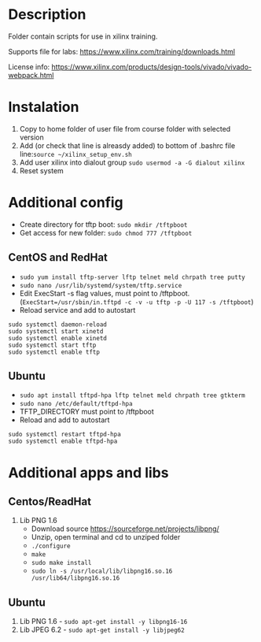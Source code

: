# Description
Folder contain scripts for use in xilinx training. 

Supports file for labs: https://www.xilinx.com/training/downloads.html

License info: https://www.xilinx.com/products/design-tools/vivado/vivado-webpack.html

# Instalation
1. Copy to home folder of user file from course folder with selected version
2. Add (or check that line is alreasdy added) to bottom of .bashrc file line:`source ~/xilinx_setup_env.sh`
4. Add user xilinx into dialout group `sudo usermod -a -G dialout xilinx`
5. Reset system

# Additional config
- Create directory for tftp boot: `sudo mkdir /tftpboot`
- Get access for new folder: `sudo chmod 777 /tftpboot`

## CentOS and RedHat
- `sudo yum install tftp-server lftp telnet meld chrpath tree putty`
- `sudo nano /usr/lib/systemd/system/tftp.service`
- Edit ExecStart -s flag values, must point to /tftpboot. (`ExecStart=/usr/sbin/in.tftpd -c -v -u tftp -p -U 117 -s /tftpboot`) 
- Reload service and add to autostart
```
sudo systemctl daemon-reload
sudo systemctl start xinetd
sudo systemctl enable xinetd
sudo systemctl start tftp
sudo systemctl enable tftp
```

## Ubuntu
- `sudo apt install tftpd-hpa lftp telnet meld chrpath tree gtkterm`
- `sudo nano /etc/default/tftpd-hpa`
- TFTP_DIRECTORY must point to /tftpboot
- Reload and add to autostart
```
sudo systemctl restart tftpd-hpa
sudo systemctl enable tftpd-hpa
```

# Additional apps and libs
## Centos/ReadHat
1. Lib PNG 1.6
	* Download source https://sourceforge.net/projects/libpng/
	* Unzip, open terminal and cd to unziped folder
	* `./configure`
	* `make`
	* `sudo make install`
	* `sudo ln -s /usr/local/lib/libpng16.so.16 /usr/lib64/libpng16.so.16`

## Ubuntu
1. Lib PNG 1.6 - `sudo apt-get install -y libpng16-16`
2. Lib JPEG 6.2 - `sudo apt-get install -y libjpeg62`

